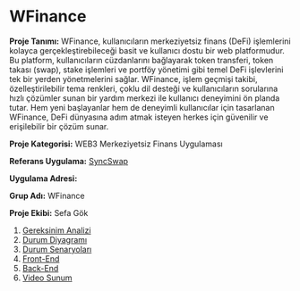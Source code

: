 # WFinance

**Proje Tanımı:** WFinance, kullanıcıların merkeziyetsiz finans (DeFi) işlemlerini kolayca gerçekleştirebileceği basit ve kullanıcı dostu bir web platformudur. Bu platform, kullanıcıların cüzdanlarını bağlayarak token transferi, token takası (swap), stake işlemleri ve portföy yönetimi gibi temel DeFi işlevlerini tek bir yerden yönetmelerini sağlar. WFinance, işlem geçmişi takibi, özelleştirilebilir tema renkleri, çoklu dil desteği ve kullanıcıların sorularına hızlı çözümler sunan bir yardım merkezi ile kullanıcı deneyimini ön planda tutar. Hem yeni başlayanlar hem de deneyimli kullanıcılar için tasarlanan WFinance, DeFi dünyasına adım atmak isteyen herkes için güvenilir ve erişilebilir bir çözüm sunar.

**Proje Kategorisi:** WEB3 Merkeziyetsiz Finans Uygulaması 

**Referans Uygulama:** [SyncSwap](https://syncswap.xyz/swap)

**Uygulama Adresi:** 

**Grup Adı:** WFinance

**Proje Ekibi:** Sefa Gök

1. [Gereksinim Analizi](Gereksinim-Analizi.md)
2. [Durum Diyagramı](DurumDiyagramı.jpg)
3. [Durum Senaryoları](Durum-Senaryoları.md)
4. [Front-End](Front-End.md)
5. [Back-End](Back-End.md)
6. [Video Sunum](Sunum.md)
